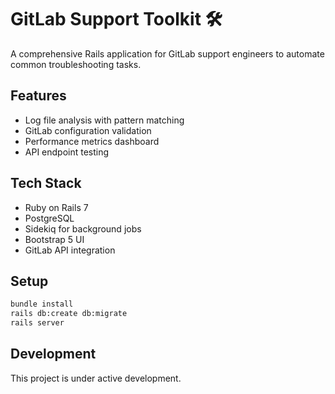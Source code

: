 # GitLab Support Toolkit 🛠️

A comprehensive Rails application for GitLab support engineers to automate common troubleshooting tasks.

## Features
- Log file analysis with pattern matching
- GitLab configuration validation
- Performance metrics dashboard
- API endpoint testing

## Tech Stack
- Ruby on Rails 7
- PostgreSQL
- Sidekiq for background jobs
- Bootstrap 5 UI
- GitLab API integration

## Setup
```bash
bundle install
rails db:create db:migrate
rails server
```

## Development
This project is under active development.